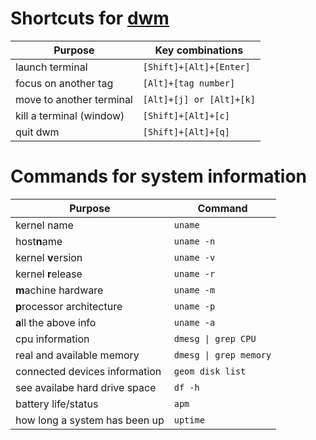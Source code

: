 # Shortcuts for [dwm](https://dwm.suckless.org/tutorial/)

| Purpose                  | Key combinations         |
| ------------------------ | ------------------------ |
| launch terminal          | `[Shift]+[Alt]+[Enter]`  |
| focus on another tag     | `[Alt]+[tag number]`     |
| move to another terminal | `[Alt]+[j] or [Alt]+[k]` |
| kill a terminal (window) | `[Shift]+[Alt]+[c]`      |
| quit dwm                 | `[Shift]+[Alt]+[q]`      |

# Commands for system information

| Purpose                       | Command                |
| ----------------------------- | ---------------------- |
| kernel name                   | `uname`                |
| host**n**ame                  | `uname -n`             |
| kernel **v**ersion            | `uname -v`             |
| kernel **r**elease            | `uname -r`             |
| **m**achine hardware          | `uname -m`             |
| **p**rocessor architecture    | `uname -p`             |
| **a**ll the above info        | `uname -a`             |
| cpu information               | `dmesg \| grep CPU`    |
| real and available memory     | `dmesg \| grep memory` |
| connected devices information | `geom disk list`       |
| see availabe hard drive space | `df -h`                |
| battery life/status           | `apm`                  |
| how long a system has been up | `uptime`               |
